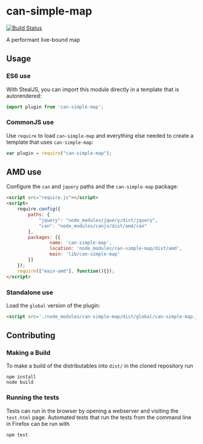 # can-simple-map

[![Build Status](https://travis-ci.org/canjs/can-simple-map.png?branch=master)](https://travis-ci.org/canjs/can-simple-map)

A performant live-bound map

## Usage

### ES6 use

With StealJS, you can import this module directly in a template that is autorendered:

```js
import plugin from 'can-simple-map';
```

### CommonJS use

Use `require` to load `can-simple-map` and everything else
needed to create a template that uses `can-simple-map`:

```js
var plugin = require("can-simple-map");
```

## AMD use

Configure the `can` and `jquery` paths and the `can-simple-map` package:

```html
<script src="require.js"></script>
<script>
	require.config({
	    paths: {
	        "jquery": "node_modules/jquery/dist/jquery",
	        "can": "node_modules/canjs/dist/amd/can"
	    },
	    packages: [{
		    	name: 'can-simple-map',
		    	location: 'node_modules/can-simple-map/dist/amd',
		    	main: 'lib/can-simple-map'
	    }]
	});
	require(["main-amd"], function(){});
</script>
```

### Standalone use

Load the `global` version of the plugin:

```html
<script src='./node_modules/can-simple-map/dist/global/can-simple-map.js'></script>
```

## Contributing

### Making a Build

To make a build of the distributables into `dist/` in the cloned repository run

```
npm install
node build
```

### Running the tests

Tests can run in the browser by opening a webserver and visiting the `test.html` page.
Automated tests that run the tests from the command line in Firefox can be run with

```
npm test
```
